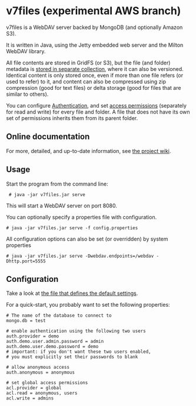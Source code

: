 # v7files (experimental AWS branch)

v7files is a WebDAV server backed by MongoDB (and optionally Amazon S3).

It is written in Java, using the Jetty embedded web server and the Milton WebDAV library.

All file contents are stored in GridFS (or S3), but the file (and folder) metadata is [stored in separate collection](https://github.com/thiloplanz/v7files/wiki/StorageFormat),
where it can also be versioned. Identical content is only stored once, even if more than one file refers (or used to refer) to it, 
and content can also be compressed using zip compression (good for text files) or delta storage (good for files that are similar to others).

You can configure [Authentication](https://github.com/thiloplanz/v7files/wiki/Authentication), and set [access permissions](https://github.com/thiloplanz/v7files/wiki/Authorisation) 
(separately for read and write) for every file and folder. A file that does not have its own set of permissions inherits them from its parent folder.

## Online documentation

For more, detailed, and up-to-date information, see [the project wiki](https://github.com/thiloplanz/v7files/wiki/).

## Usage

Start the program from the command line:

     # java -jar v7files.jar serve

This will start a WebDAV server on port 8080.

You can optionally specify a properties file with configuration.

    # java -jar v7files.jar serve -f config.properties

All configuration options can also be set (or overridden) by system properties

    # java -jar v7files.jar serve -Dwebdav.endpoints=/webdav -Dhttp.port=5555


## Configuration

Take a look at [the file that defines the default settings](https://github.com/thiloplanz/v7files/blob/master/src/main/resources/v7db/files/defaults.properties).

For a quick-start, you probably want to set the following properties:

    # The name of the database to connect to 
    mongo.db = test
    
    # enable authentication using the following two users
    auth.provider = demo
    auth.demo.user.admin.password = admin
    auth.demo.user.demo.password = demo
    # important: if you don't want these two users enabled, 
    # you must explicitly set their passwords to blank

    # allow anonymous access
    auth.anonymous = anonymous

    # set global access permissions
    acl.provider = global
    acl.read = anonymous, users
    acl.write = admins




 


